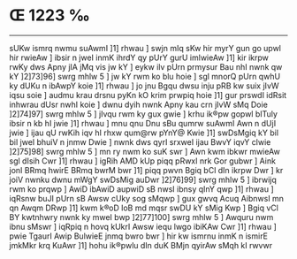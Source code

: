 # Œ 1223 ‰
---
sUKw ismrq nwmu suAwmI ]1] rhwau ] swjn mIq sKw hir myrY gun go upwl
hir rwieAw ] ibsir n jweI inmK ihrdY qy pUrY gurU imlwieAw ]1] kir
ikrpw rwKy dws Apny jIA jMq vis jw kY ] eykw ilv pUrn prmysur Bau
nhI nwnk qw kY ]2]73]96] swrg mhlw 5 ] jw kY rwm ko blu hoie ]
sgl mnorQ pUrn qwhU ky dUKu n ibAwpY koie ]1] rhwau ] jo jnu Bgqu
dwsu inju pRB kw suix jIvW iqsu soie ] audmu krau drsnu pyKn kO krim
prwpiq hoie ]1] gur prswdI idRsit inhwrau dUsr nwhI koie ] dwnu dyih
nwnk Apny kau crn jIvW sMq Doie ]2]74]97] swrg mhlw 5 ] jIvqu
rwm ky gux gwie ] krhu ik®pw gopwl bITuly ibsir n kb hI jwie ]1]
rhwau ] mnu qnu Dnu sBu qumrw suAwmI Awn n dUjI jwie ] ijau qU rwKih
iqv hI rhxw qum@rw pYnY@ Kwie ]1] swDsMgiq kY bil bil jweI bhuiV n
jnmw Dwie ] nwnk dws qyrI srxweI ijau BwvY iqvY clwie ]2]75]98]
swrg mhlw 5 ] mn ry nwm ko suK swr ] Awn kwm ibkwr mwieAw sgl
dIsih Cwr ]1] rhwau ] igRih AMD kUp piqq pRwxI nrk Gor gubwr ]
Aink jonI BRmq hwirE BRmq bwrM bwr ]1] piqq pwvn Bgiq bCl dIn
ikrpw Dwr ] kr joiV nwnku dwnu mWgY swDsMig auDwr ]2]76]99] swrg
mhlw 5 ] ibrwijq rwm ko prqwp ] AwiD ibAwiD aupwiD sB nwsI ibnsy
qInY qwp ]1] rhwau ] iqRsnw buJI pUrn sB Awsw cUky sog sMqwp ] gux
gwvq Acuq AibnwsI mn qn Awqm DRwp ]1] kwm k®oD loB md mqsr
swDU kY sMig Kwp ] Bgiq vCl BY kwtnhwry nwnk ky mweI bwp
]2]77]100] swrg mhlw 5 ] Awquru nwm ibnu sMswr ] iqRpiq n hovq
kUkrI Awsw iequ lwgo ibiKAw Cwr ]1] rhwau ] pwie TgaurI Awip
BulwieE jnmq bwro bwr ] hir kw ismrnu inmK n ismirE jmkMkr krq
KuAwr ]1] hohu ik®pwlu dIn duK BMjn qyirAw sMqh kI rwvwr
####
